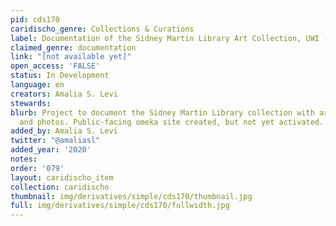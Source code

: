 ```yaml
---
pid: cds170
caridischo_genre: Collections & Curations
label: Documentation of the Sidney Martin Library Art Collection, UWI (Cave Hill Campus)
claimed_genre: documentation
link: "[not available yet]"
open_access: 'FALSE'
status: In Development
language: en
creators: Amalia S. Levi
stewards: 
blurb: Project to document the Sidney Martin Library collection with archival material
  and photos. Public-facing omeka site created, but not yet activated.
added_by: Amalia S. Levi
twitter: "@amaliasl"
added_year: '2020'
notes: 
order: '079'
layout: caridischo_item
collection: caridischo
thumbnail: img/derivatives/simple/cds170/thumbnail.jpg
full: img/derivatives/simple/cds170/fullwidth.jpg
---
```

